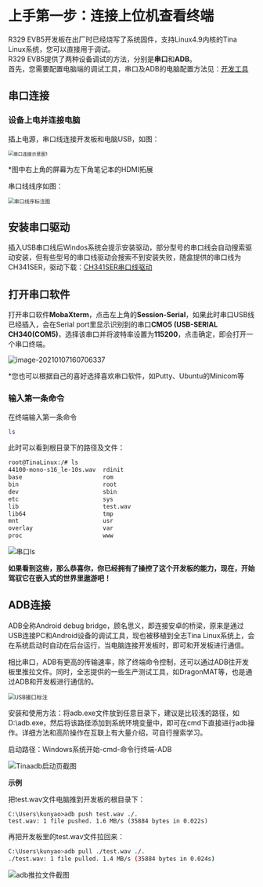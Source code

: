 # 上手第一步：连接上位机查看终端

R329 EVB5开发板在出厂时已经烧写了系统固件，支持Linux4.9内核的Tina Linux系统，您可以直接用于调试。  
R329 EVB5提供了两种设备调试的方法，分别是**串口**和**ADB**。  
首先，您需要配置电脑端的调试工具，串口及ADB的电脑配置方法见：[开发工具](https://r329.docs.allwinnertech.com/zh_CN/latest/getsource/getdevtools/)  


## 串口连接

### 设备上电并连接电脑

插上电源，串口线连接开发板和电脑USB，如图：

<img src="../assets/img/%E4%B8%B2%E5%8F%A3%E8%BF%9E%E6%8E%A5%E7%A4%BA%E6%84%8F%E5%9B%BE1.png" alt="串口连接示意图1" style="zoom:67%;" />

*图中右上角的屏幕为左下角笔记本的HDMI拓展

串口线线序如图：

<img src="../assets/img/%E4%B8%B2%E5%8F%A3%E7%BA%BF%E5%BA%8F%E6%A0%87%E6%B3%A8%E5%9B%BE.png" alt="串口线序标注图" style="zoom:75%;" />

## 安装串口驱动

插入USB串口线后Windos系统会提示安装驱动，部分型号的串口线会自动搜索驱动安装，但有些型号的串口线驱动会搜索不到安装失败，随盒提供的串口线为CH341SER，驱动下载：[CH341SER串口线驱动](http://netstorage.allwinnertech.com:5000/sharing/dsn8IbX8s)



## 打开串口软件

打开串口软件**MobaXterm**，点击左上角的**Session-Serial**，如果此时串口USB线已经插入，会在Serial port里显示识别到的串口**CMO5 (USB-SERIAL CH340(COM5)**，选择该串口并将波特率设置为**115200**，点击确定，即会打开一个串口终端。

![image-20210107160706337](../assets/img/image-20210107160706337.png)

*您也可以根据自己的喜好选择喜欢串口软件，如Putty、Ubuntu的Minicom等

### 输入第一条命令

在终端输入第一条命令 

```bash
ls
```

此时可以看到根目录下的路径及文件：
```bash
root@TinaLinux:/# ls
44100-mono-s16_le-10s.wav  rdinit
base                       rom
bin                        root
dev                        sbin
etc                        sys
lib                        test.wav
lib64                      tmp
mnt                        usr
overlay                    var
proc                       www
```

![串口ls](../assets/img/%E4%B8%B2%E5%8F%A3ls.png)

**如果看到这些，那么恭喜你，你已经拥有了操控了这个开发板的能力，现在，开始驾驭它在嵌入式的世界里遨游吧！**



## ADB连接

ADB全称Android debug bridge，顾名思义，即连接安卓的桥梁，原来是通过USB连接PC和Android设备的调试工具，现也被移植到全志Tina Linux系统上，会在系统启动时自动在后台运行，当电脑连接开发板时，即可和开发板进行通信。

相比串口，ADB有更高的传输速率，除了终端命令控制，还可以通过ADB往开发板里推拉文件。同时，全志提供的一些生产测试工具，如DragonMAT等，也是通过ADB和开发板进行通信的。

<img src="../assets/img/USB%E6%8E%A5%E5%8F%A3%E6%A0%87%E6%B3%A8.png" alt="USB接口标注" style="zoom:80%;" />

安装和使用方法：将adb.exe文件放到任意目录下，建议是比较浅的路径，如D:\adb.exe，然后将该路径添加到系统环境变量中，即可在cmd下直接进行adb操作。详细方法和高阶操作在互联上有大量介绍，可自行搜索学习。

启动路径：Windows系统开始-cmd-命令行终端-ADB

![Tinaadb启动页截图](../assets/img/Tinaadb%E5%90%AF%E5%8A%A8%E9%A1%B5%E6%88%AA%E5%9B%BE.png)



**示例**

把test.wav文件电脑推到开发板的根目录下：

```bas
C:\Users\kunyao>adb push test.wav ./.
test.wav: 1 file pushed. 1.6 MB/s (35884 bytes in 0.022s)
```

再把开发板里的test.wav文件拉回来：

```bash
C:\Users\kunyao>adb pull ./test.wav ./.
./test.wav: 1 file pulled. 1.4 MB/s (35884 bytes in 0.024s)
```

![adb推拉文件截图](../assets/img/adb%E6%8E%A8%E6%8B%89%E6%96%87%E4%BB%B6%E6%88%AA%E5%9B%BE.png)